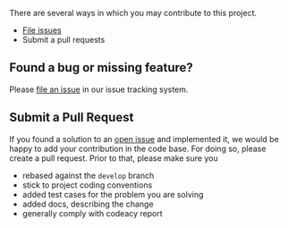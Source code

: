 There are several ways in which you may contribute to this project.

* [File issues](https://github.com/camunda/camunda-rest-client-spring-boot/issues)
* Submit a pull requests

## Found a bug or missing feature?

Please [file an issue](https://github.com/camunda/camunda-rest-client-spring-boot/issues) in our
issue tracking system.

## Submit a Pull Request

If you found a solution to an [open issue](https://github.com/camunda/camunda-rest-client-spring-boot)
and implemented it, we would be happy to add your contribution in the code base. For doing so,
please create a pull request. Prior to that, please make sure you

- rebased against the `develop` branch
- stick to project coding conventions
- added test cases for the problem you are solving
- added docs, describing the change
- generally comply with codeacy report


